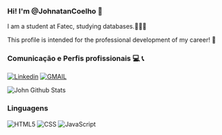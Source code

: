 ### Hi! I'm @JohnatanCoelho 👋

I am a student at Fatec, studying databases.🎲👨‍💻

This profile is intended for the professional development of my career! 📖

### Comunicação e Perfis profissionais 💻 📞
[![Linkedin](https://img.shields.io/badge/LinkedIn-0077B5?style=for-the-badge&logo=linkedin&logoColor=white)](https://www.linkedin.com/in/johnatan-coelho-30bbb62a5/) 
[![GMAIL](https://img.shields.io/badge/Gmail-D14836?style=for-the-badge&logo=gmail&logoColor=white)](johnatansouza242@gmail.com)

![John Github Stats](https://github-readme-stats.vercel.app/api?username=JohnatanCoelho&show_icons=true&theme=codeSTACKr)

### Linguagens
<div style="display: inline-block;">
  <img align="center" alt="HTML5" src="https://img.shields.io/badge/HTML5-E34F26?style=for-the-badge&logo=html5&logoColor=white">
  <img align="center" alt="CSS" src="https://img.shields.io/badge/CSS3-1572B6?style=for-the-badge&logo=css3&logoColor=white">
  <img align="center" alt="JavaScript" src="https://img.shields.io/badge/JavaScript-F7DF1E?style=for-the-badge&logo=javascript&logoColor=black">
   
</div> <br>

